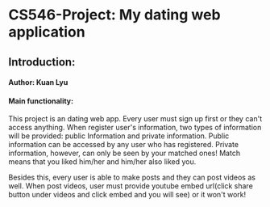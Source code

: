 # CS546-Project: My dating web application

## Introduction:

#### Author: Kuan Lyu

#### Main functionality:
This project is an dating web app. Every user must sign up first or they can't access anything. When register user's information, two types of information will be provided: public Information and private information.
Public information can be accessed by any user who has registered. Private information, however, can only be seen by your matched ones! Match means that you liked him/her and him/her also liked you.

Besides this, every user is able to make posts and they can post videos as well. When post videos, user must provide youtube embed url(click share button under videos and click embed and you will see) or it won't work!




